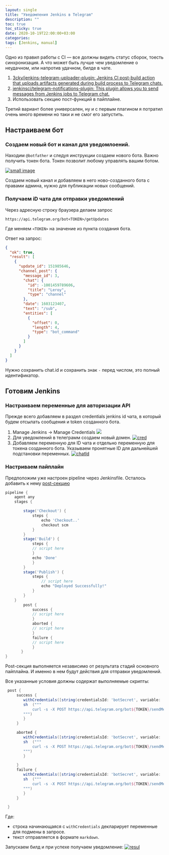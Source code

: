 ```yaml
---
layout: single
title: "Уведомления Jenkins в Telegram"
description: ""
toc: true
toc_sticky: true
date: 2020-10-19T22:00:00+03:00
categories:
tags: [Jenkins, manual]
---
```


Одно из правил работы с CI — все должны видеть статус сборок, тоесть синхронизация. А что может быть лучше чем уведомление о неудачном, или напротив удачном, билде в чате.

1. [3cky/jenkins-telegram-uploader-plugin: Jenkins CI post-build action that uploads artifacts generated during build process to Telegram chats.](https://github.com/3cky/jenkins-telegram-uploader-plugin)
2. [jenkinsci/telegram-notifications-plugin: This plugin allows you to send messages from Jenkins jobs to Telegram chat.](https://github.com/jenkinsci/telegram-notifications-plugin)
3. Использовать секцию пост-функций в пайплайне.

Третий вариант более универсален, ну и с первым плагином я потратил очень много времени но таки и не смог его запустить.

## Настраиваем бот

### Создаем новый бот и канал для уведомлоений.

Находим `@botfather` и следуя инструкции создаем нового бота. Важно получить токен бота. Токен позволит любому управлять вашим ботом.

[![small image](/assets/images/uploads/2020/10/botfather.png)](/assets/images/uploads/2020/10/botfather.png)

Создаем новый канал и добавляем в него ново-созданного бота с правами админа, нужно для публикации новых сообщений.

### Получаем iD чата для отправки уведомлений

Через адресную строку браузера делаем запрос

```
https://api.telegram.org/bot<TOKEN>/getUpdates
```

Где меняем `<TOKEN>` на значение из пункта создания бота.

Ответ на запрос:

```json
{
  "ok": true,
  "result": [
    {
      "update_id": 151985646,
      "channel_post": {
        "message_id": 3,
        "chat": {
          "id": -1001459789606,
          "title": "Leroy",
          "type": "channel"
        },
        "date": 1603123407,
        "text": "/sub",
        "entities": [
          {
            "offset": 0,
            "length": 4,
            "type": "bot_command"
          }
        ]
      }
    }
  ]
}
```

Нужно сохранить chat.id и сохранить знак `-` перед числом, это полный идентификатор.

## Готовим Jenkins

### Настраиваем переменные для авторизации API

Прежде всего добавляем в раздел credentials jenkins id чата, в который будем отсылать сообщения и token созданного бота.

1. Manage Jenkins -> Manage Credentials
   [![](/assets/images/uploads/2020/10/domain.png)](/assets/images/uploads/2020/10/domain.png)
2. Для уведомлений в телеграмм создаем новый домен.
   [![cred](/assets/images/uploads/2020/10/cred.png)](/assets/images/uploads/2020/10/cred.png)
3. Добавляем переменную для ID чата и отдельно переменную для токена созданного бота. Указываем пронятные ID для дальнейшей подстановки переменных.
   [![chatId](/assets/images/uploads/2020/10/chatId.png)](/assets/images/uploads/2020/10/chatId.png)

### Настриваем пайплайн

Предположим уже настроен pipeline через Jenkinsfile. Осталось добавить к нему [post-секцию](https://www.jenkins.io/doc/book/pipeline/syntax/#post)

```groovy
pipeline {
    agent any
    stages {

        stage('Checkout') {
            steps {
                echo 'Checkout..'
                checkout scm
            }
        }
        stage('Build') {
            steps {
            // script here
            }
            echo 'Done'
            }
        }
        stage('Publish') {
            steps {
			    // script here
                echo "Deployed Successfully!"
            }
        }
    }
        post {
            success {
            // script here
			}
            aborted {
            // script here
			}
            failure {
            // script here
            }
       }
}

```

Post-секция выполняется независимо от результата стадий основного пайплайна. И именно в нем будут действия для отправки уведомлений.

Все указанные условия должны содержат выполняемые скрипты:

```groovy
 post {
     success {
        withCredentials([string(credentialsId: 'botSecret', variable: 'TOKEN'), string(credentialsId: 'chatId', variable: 'CHAT_ID')]) {
        sh  ("""
            curl -s -X POST https://api.telegram.org/bot${TOKEN}/sendMessage -d chat_id=${CHAT_ID} -d parse_mode=markdown -d text='*${env.JOB_NAME}* : POC *Branch*: ${env.GIT_BRANCH} *Build* : OK *Published* = YES'
        """)
        }
     }

     aborted {
        withCredentials([string(credentialsId: 'botSecret', variable: 'TOKEN'), string(credentialsId: 'chatId', variable: 'CHAT_ID')]) {
        sh  ("""
            curl -s -X POST https://api.telegram.org/bot${TOKEN}/sendMessage -d chat_id=${CHAT_ID} -d parse_mode=markdown -d text='*${env.JOB_NAME}* : POC *Branch*: ${env.GIT_BRANCH} *Build* : `Aborted` *Published* = `Aborted`'
        """)
        }

     }
     failure {
        withCredentials([string(credentialsId: 'botSecret', variable: 'TOKEN'), string(credentialsId: 'chatId', variable: 'CHAT_ID')]) {
        sh  ("""
            curl -s -X POST https://api.telegram.org/bot${TOKEN}/sendMessage -d chat_id=${CHAT_ID} -d parse_mode=markdown -d text='*${env.JOB_NAME}* : POC  *Branch*: ${env.GIT_BRANCH} *Build* : `not OK` *Published* = `no`'
        """)
        }
     }

 }

```

Где:

- строка начинающаяся с `withCredentials` декларирует переменные для подмены в запросе.
- текст отправляется в формате `markdown`.

Запускаем билд и при успехе получаем уведомление:
[![resul](/assets/images/uploads/2020/10/result.jpeg)](/assets/images/uploads/2020/10/result.jpeg)
